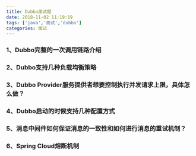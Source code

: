 ```yaml
---
title: Dubbo面试题
date: 2018-11-02 11:19:19
tags: ['java','面试','dubbo']
categories: 面试
---
```


### 1、Dubbo完整的一次调用链路介绍

### 2、Dubbo支持几种负载均衡策略

### 3、Dubbo Provider服务提供者想要控制执行并发请求上限，具体怎么做？

### 4、Dubbo启动的时候支持几种配置方式

### 5、消息中间件如何保证消息的一致性和如何进行消息的重试机制？

### 6、Spring Cloud熔断机制



<script async src="//pagead2.googlesyndication.com/pagead/js/adsbygoogle.js"></script>
<!-- 信息流广告 -->
<ins class="adsbygoogle"
     style="display:block"
     data-ad-client="ca-pub-4127326375481893"
     data-ad-slot="9105526840"
     data-ad-format="auto"
     data-full-width-responsive="true"></ins>
<script>
(adsbygoogle = window.adsbygoogle || []).push({});
</script>
